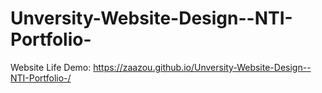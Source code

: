 # Unversity-Website-Design--NTI-Portfolio-
Website Life Demo: https://zaazou.github.io/Unversity-Website-Design--NTI-Portfolio-/
